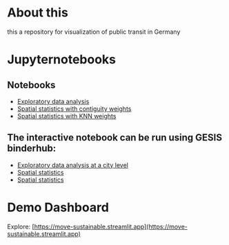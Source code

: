 # About this 
this a repository for visualization of public transit in Germany

# Jupyternotebooks 

## Notebooks 
- [Exploratory data analysis](https://github.com/ssujit/move_sustainable/blob/main/notebook/1_exploratory_data_analysis.ipynb)
- [Spatial statistics with contiguity weights](https://github.com/ssujit/move_sustainable/blob/main/notebook/2_spatial_statistics_contiguity.ipynb)
- [Spatial statistics with KNN weights](https://github.com/ssujit/move_sustainable/blob/main/notebook/2_spatial_statistics_neighborhood.ipynb)



## The interactive notebook can be run using GESIS binderhub: 
- [Exploratory data analysis at a city level](https://notebooks.gesis.org/binder/jupyter/user/ssujit-move_sustainable-fccvsgnv/lab/tree/notebook/1_exploratory_data_analysis.ipynb)
- [Spatial statistics](https://notebooks.gesis.org/binder/jupyter/user/ssujit-move_sustainable-fccvsgnv/lab/tree/notebook/2_spatial_statistics_contiguity.ipynb)
- [Spatial statistics](https://notebooks.gesis.org/binder/jupyter/user/ssujit-move_sustainable-fccvsgnv/lab/tree/notebook/2_spatial_statistics_neighborhood.ipynb)


# Demo Dashboard
Explore: [https://move-sustainable.streamlit.app](https://move-sustainable.streamlit.app) 
